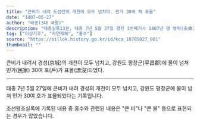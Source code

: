 ```yaml
---
title: "큰비가 내려 도성안의 개천이 모두 넘치다. 민가 30여 채 표몰"
date: "1407-05-27"
author: "태종(3대 국왕)"
description: "태종실록13권, 태종 7년 5월 27일 경진 1번째기사 1407년 명 영락(永樂) 5년"
tag: ["이상기후", "자연재해", "홍수"]
source: "https://sillok.history.go.kr/id/kca_10705027_001"
thumbnail: ""
---
```


큰비가 내려서 경성(京城)의 개천이 모두 넘치고, 강원도 평창군(平昌郡)에 물이 넘쳐 민가(民家) 30여 호(戶)가 표몰(漂沒)되었다.

---

태종 7년 5월 27일에 큰비가 내려 경성의 개천이 모두 넘치고, 강원도 평창군에 물이 넘쳐 민가 30여 호가 표몰되었다는 기록입니다. 

조선왕조실록에 기록된 내용 중 홍수와 관련된 내용은 "큰 비"나 "큰 물" 등으로 표현되는 경우가 많았습니다.
